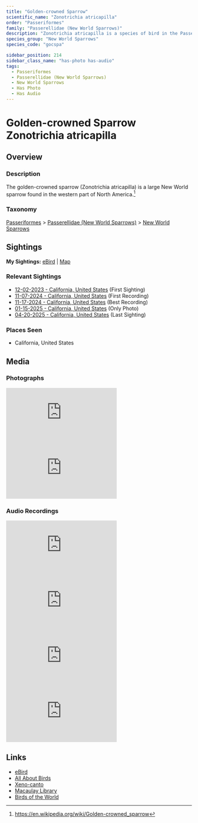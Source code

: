 ```yaml
---
title: "Golden-crowned Sparrow"
scientific_name: "Zonotrichia atricapilla"
order: "Passeriformes"
family: "Passerellidae (New World Sparrows)"
description: "Zonotrichia atricapilla is a species of bird in the Passerellidae (New World Sparrows) family. It has been observed 26 times. It has been photographed. It has been recorded."
species_group: "New World Sparrows"
species_code: "gocspa"

sidebar_position: 214
sidebar_class_name: "has-photo has-audio"
tags: 
  - Passeriformes
  - Passerellidae (New World Sparrows)
  - New World Sparrows
  - Has Photo
  - Has Audio
---
```


# Golden-crowned Sparrow <span className='sci_name'>Zonotrichia atricapilla</span>

## Overview

### Description
The golden-crowned sparrow (Zonotrichia atricapilla) is a large New World sparrow found in the western part of North America.[^1]

[^1]: https://en.wikipedia.org/wiki/Golden-crowned_sparrow

### Taxonomy
[Passeriformes](/tags/passeriformes) > [Passerellidae (New World Sparrows)](/tags/passerellidae-new-world-sparrows) > [New World Sparrows](/tags/new-world-sparrows)


## Sightings

**My Sightings:** [eBird](https://ebird.org/lifelist?r=world&time=life&spp=gocspa) | [Map](/map?species_code=gocspa)

### Relevant Sightings

* [12-02-2023 - California, United States](https://ebird.org/checklist/S155611564) (First Sighting)
* [11-07-2024 - California, United States](https://ebird.org/checklist/S203225147) (First Recording)
* [11-17-2024 - California, United States](https://ebird.org/checklist/S202811385) (Best Recording)
* [01-15-2025 - California, United States](https://ebird.org/checklist/S209444881) (Only Photo)
* [04-20-2025 - California, United States](https://ebird.org/checklist/S227452484) (Last Sighting)

### Places Seen

* California, United States



## Media
### Photographs
<iframe className="photo_iframe horizontal" src="https://macaulaylibrary.org/asset/629166857/embed" frameBorder="0" allowFullScreen></iframe>
<iframe className="photo_iframe horizontal" src="https://macaulaylibrary.org/asset/629166854/embed" frameBorder="0" allowFullScreen></iframe>

### Audio Recordings
<iframe className="audio_iframe" src="https://macaulaylibrary.org/asset/626583978/embed" frameBorder="0" allowFullScreen></iframe>
<iframe className="audio_iframe" src="https://macaulaylibrary.org/asset/626485053/embed" frameBorder="0" allowFullScreen></iframe>
<iframe className="audio_iframe" src="https://macaulaylibrary.org/asset/627219338/embed" frameBorder="0" allowFullScreen></iframe>
<iframe className="audio_iframe" src="https://macaulaylibrary.org/asset/627219362/embed" frameBorder="0" allowFullScreen></iframe>

## Links
* [eBird](https://ebird.org/species/gocspa) 
* [All About Birds](https://www.allaboutbirds.org/guide/gocspa) 
* [Xeno-canto](https://www.xeno-canto.org/species/zonotrichia-atricapilla) 
* [Macaulay Library](https://search.macaulaylibrary.org/catalog?taxonCode=gocspa&sort=rating_rank_desc)
* [Birds of the World](https://birdsoftheworld.org/bow/species/gocspa)
